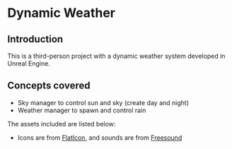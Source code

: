 # Dynamic Weather
## Introduction
This is a third-person project with a dynamic weather system developed in Unreal Engine.

## Concepts covered
- Sky manager to control sun and sky (create day and night)
- Weather manager to spawn and control rain

The assets included are listed below:
- Icons are from [FlatIcon](https://www.flaticon.com/), and sounds are from [Freesound](https://freesound.org/)

